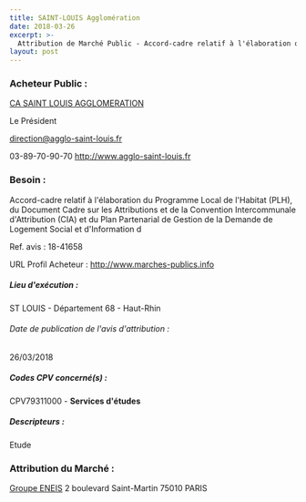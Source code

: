 ```yaml
---
title: SAINT-LOUIS Agglomération
date: 2018-03-26
excerpt: >-
  Attribution de Marché Public - Accord-cadre relatif à l'élaboration du Programme Local de l'Habitat (PLH), du Document Cadre sur les Attributions et de la Convention Intercommunale d'Attribution (CIA) et du Plan Part
layout: post
---
```


### Acheteur Public : 
<a href="/acheteur-133/siren-200066058"> CA SAINT LOUIS AGGLOMERATION</a><br/>

Le Président

direction@agglo-saint-louis.fr

03-89-70-90-70
http://www.agglo-saint-louis.fr
### Besoin :

Accord-cadre relatif à l'élaboration du Programme Local de l'Habitat (PLH), du Document Cadre sur les Attributions et de la Convention Intercommunale d'Attribution (CIA) et du Plan Partenarial de Gestion de la Demande de Logement Social et d'Information d

Ref. avis : 18-41658

URL Profil Acheteur : http://www.marches-publics.info

##### Lieu d'exécution :

ST LOUIS - Département 68 - Haut-Rhin

###### Date de publication de l'avis d'attribution : 
26/03/2018

##### Codes CPV concerné(s) :
CPV79311000 - **Services d'études** <br/>

##### Descripteurs :
Etude <br/>

### Attribution du Marché :
<a href="/entreprise-564/siren-480114362"> Groupe ENEIS</a>    2 boulevard Saint-Martin 75010 PARIS <br/>
